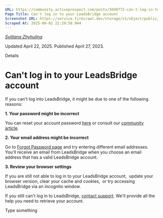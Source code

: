 ```yaml
---
URL: https://community.activeprospect.com/posts/5049772-can-t-log-in-to-your-leadsbridge-account
Page Title: Can't log in to your LeadsBridge account
Screenshot URL: https://service.firecrawl.dev/storage/v1/object/public/media/screenshot-48bfe15f-3406-4b31-a09a-b6825640d3c0.png
Scraped At: 2025-06-02 22:29:58.944
---
```



[_Svitlana Zhyhulina_](https://community.activeprospect.com/memberships/7866463-svitlana-zhyhulina)

Updated April 22, 2025. Published April 27, 2023.

Details

# Can't log in to your LeadsBridge account

If you can't log into LeadsBridge, it might be due to one of the following reasons:

**1\. Your password might be incorrect**

You can reset your account password [here](https://leadsbridge.com/app/profile) or consult our [community article](https://community.activeprospect.com/posts/5062234-change-or-reset-your-leadsbridge-account-password).

**2\. Your email address might be incorrect**

Go to [Forgot Password page](https://leadsbridge.com/app/login) and try entering different email addresses. You'll receive an email from LeadsBridge when you choose an email address that has a valid LeadsBridge account.

**3\. Review your browser settings**

If you are still not able to log in to your LeadsBridge account,  update your browser version, clear your cache and cookies,  or try accessing LeadsBridge via an incognito window.

If you still can't log in to LeadsBridge, [contact support](https://community.activeprospect.com/posts/5116014-how-to-contact-activeprospect-support). We'll provide all the help you need to retrieve your account.

Type something
